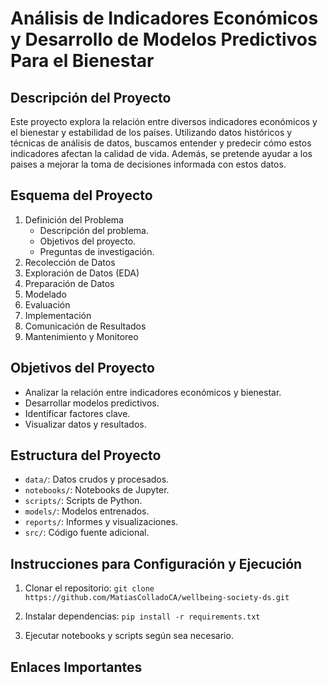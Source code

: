 # Análisis de Indicadores Económicos y Desarrollo de Modelos Predictivos Para el Bienestar

## Descripción del Proyecto
Este proyecto explora la relación entre diversos indicadores económicos y el bienestar y estabilidad de los países. Utilizando datos históricos y técnicas de análisis de datos, buscamos entender y predecir cómo estos indicadores afectan la calidad de vida.
Además, se pretende ayudar a los paises a mejorar la toma de decisiones informada con estos datos. 

## Esquema del Proyecto
1. Definición del Problema
   - Descripción del problema.
   - Objetivos del proyecto.
   - Preguntas de investigación.
2. Recolección de Datos
3. Exploración de Datos (EDA)
4. Preparación de Datos
5. Modelado
6. Evaluación
7. Implementación
8. Comunicación de Resultados
9. Mantenimiento y Monitoreo

## Objetivos del Proyecto
- Analizar la relación entre indicadores económicos y bienestar.
- Desarrollar modelos predictivos.
- Identificar factores clave.
- Visualizar datos y resultados.

## Estructura del Proyecto
- `data/`: Datos crudos y procesados.
- `notebooks/`: Notebooks de Jupyter.
- `scripts/`: Scripts de Python.
- `models/`: Modelos entrenados.
- `reports/`: Informes y visualizaciones.
- `src/`: Código fuente adicional.

## Instrucciones para Configuración y Ejecución
1. Clonar el repositorio:
  `git clone https://github.com/MatiasColladoCA/wellbeing-society-ds.git`

2. Instalar dependencias:
  `pip install -r requirements.txt`

3. Ejecutar notebooks y scripts según sea necesario.

## Enlaces Importantes
